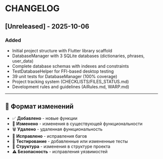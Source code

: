 # CHANGELOG

## [Unreleased] - 2025-10-06

### Added
- Initial project structure with Flutter library scaffold
- DatabaseManager with 3 SQLite databases (dictionaries, phrases, user_data)
- Complete database schemas with indexes and constraints
- TestDatabaseHelper for FFI-based desktop testing
- 39 unit tests for DatabaseManager (100% coverage)
- Project tracking system (CHECKLISTS/FILES_STATUS.md)
- Development rules and guidelines (AiRules.md, WARP.md)

---

## 📝 Формат изменений
- ✅ **Добавлено** - новые функции
- 🔄 **Изменено** - изменения в существующей функциональности
- 🗑️ **Удалено** - удаленная функциональность
- 🐛 **Исправлено** - исправления багов
- 🧪 **Тестирование** - добавленные или измененные тесты
- 📁 **Структура** - изменения в структуре проекта
- ⚠️ **Безопасность** - исправления уязвимостей
